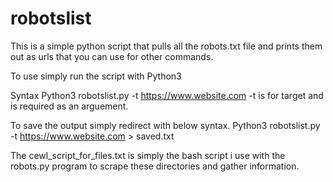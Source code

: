 # robotslist
This is a simple python script that pulls all the robots.txt file and prints them out as urls that you can use for other commands. 



To use simply run the script with Python3 

Syntax 
Python3 robotslist.py -t https://www.website.com
-t is for target and is required as an arguement.

To save the output simply redirect with below syntax. 
Python3 robotslist.py -t https://www.website.com > saved.txt

The cewl_script_for_files.txt is simply the bash script i use with the robots.py program to scrape these directories and gather information. 
